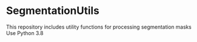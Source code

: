 # SegmentationUtils
This repository includes utility functions for processing segmentation masks
Use Python 3.8
